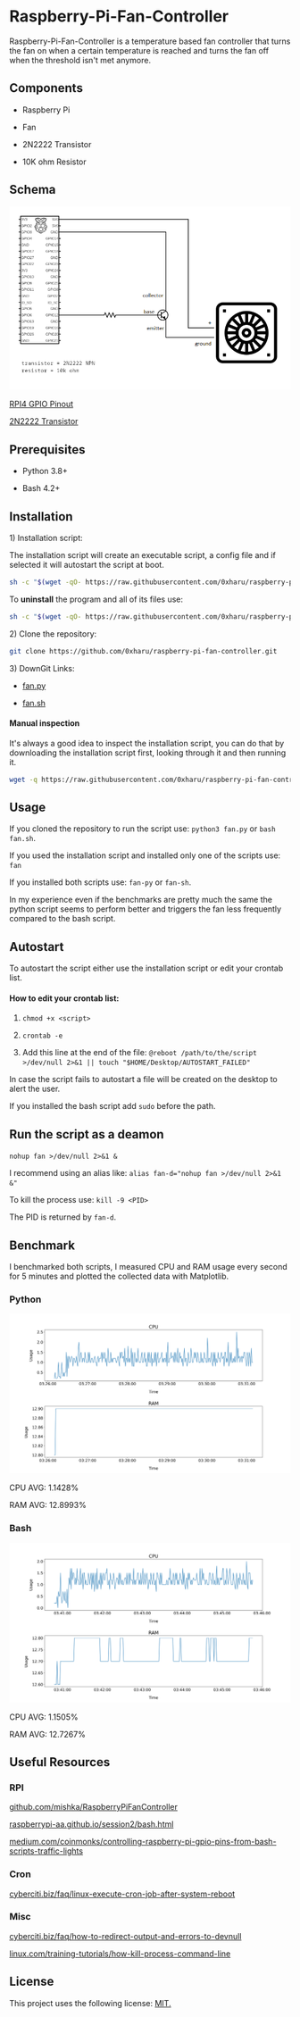 # Raspberry-Pi-Fan-Controller

Raspberry-Pi-Fan-Controller is a temperature based fan controller that turns the fan on when a certain temperature is reached and turns the fan off when the threshold isn't met anymore.

## Components

-   Raspberry Pi

-   Fan

-   2N2222 Transistor

-   10K ohm Resistor

## Schema

![](media/circuit.png)

[RPI4 GPIO Pinout](media/GPIO-Pinout-Diagram.png)

[2N2222 Transistor](media/PN2222A.jpg)

## Prerequisites

-   Python 3.8+

-   Bash 4.2+

## Installation

1\) Installation script:

The installation script will create an executable script, a config file and if selected it will autostart the script at boot.

```bash
sh -c "$(wget -qO- https://raw.githubusercontent.com/0xharu/raspberry-pi-fan-controller/master/install.sh)"
```

To **uninstall** the program and all of its files use:

```bash
sh -c "$(wget -qO- https://raw.githubusercontent.com/0xharu/raspberry-pi-fan-controller/master/uninstall.sh)"
```

2\) Clone the repository:

```bash
git clone https://github.com/0xharu/raspberry-pi-fan-controller.git
```

3\) DownGit Links:

-   [fan.py](https://downgit.github.io/#/home?url=https://github.com/0xHaru/Raspberry-Pi-Fan-Controller/blob/master/fan.py)

-   [fan.sh](https://downgit.github.io/#/home?url=https://github.com/0xHaru/Raspberry-Pi-Fan-Controller/blob/master/fan.sh)

#### Manual inspection

It's always a good idea to inspect the installation script, you can do that by downloading the installation script first, looking through it and then running it.

```bash
wget -q https://raw.githubusercontent.com/0xharu/raspberry-pi-fan-controller/master/install.sh
```

## Usage

If you cloned the repository to run the script use: `python3 fan.py` or `bash fan.sh`.

If you used the installation script and installed only one of the scripts use: `fan`

If you installed both scripts use: `fan-py` or `fan-sh`.

In my experience even if the benchmarks are pretty much the same the python script seems to perform better and triggers the fan less frequently compared to the bash script.

## Autostart

To autostart the script either use the installation script or edit your crontab list.

#### How to edit your crontab list:

1. `chmod +x <script>`

2. `crontab -e`

3. Add this line at the end of the file: `@reboot /path/to/the/script >/dev/null 2>&1 || touch "$HOME/Desktop/AUTOSTART_FAILED"`

In case the script fails to autostart a file will be created on the desktop to alert the user.

If you installed the bash script add `sudo` before the path.

## Run the script as a deamon

`nohup fan >/dev/null 2>&1 &`

I recommend using an alias like: `alias fan-d="nohup fan >/dev/null 2>&1 &"`

To kill the process use: `kill -9 <PID>`

The PID is returned by `fan-d`.

## Benchmark

I benchmarked both scripts, I measured CPU and RAM usage every second for 5 minutes and plotted the collected data with Matplotlib.

### Python

![](benchmark/python_data/python_data.png)

CPU AVG: 1.1428%

RAM AVG: 12.8993%

### Bash

![](benchmark/bash_data/bash_data.png)

CPU AVG: 1.1505%

RAM AVG: 12.7267%

## Useful Resources

### RPI

[github.com/mishka/RaspberryPiFanController](https://github.com/mishka/RaspberryPiFanController)

[raspberrypi-aa.github.io/session2/bash.html](https://raspberrypi-aa.github.io/session2/bash.html)

[medium.com/coinmonks/controlling-raspberry-pi-gpio-pins-from-bash-scripts-traffic-lights](https://medium.com/coinmonks/controlling-raspberry-pi-gpio-pins-from-bash-scripts-traffic-lights-7ea0057c6a90)

### Cron

[cyberciti.biz/faq/linux-execute-cron-job-after-system-reboot](https://www.cyberciti.biz/faq/linux-execute-cron-job-after-system-reboot/)

### Misc

[cyberciti.biz/faq/how-to-redirect-output-and-errors-to-devnull](https://www.cyberciti.biz/faq/how-to-redirect-output-and-errors-to-devnull/)

[linux.com/training-tutorials/how-kill-process-command-line](https://www.linux.com/training-tutorials/how-kill-process-command-line/)

## License

This project uses the following license: [MIT.](LICENSE)
